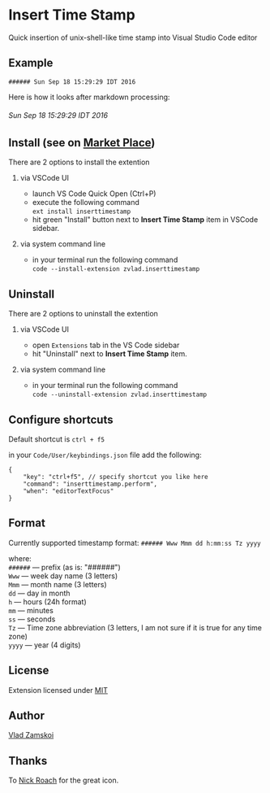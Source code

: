 # Insert Time Stamp
Quick insertion of unix-shell-like time stamp into Visual Studio Code editor

## Example
```
###### Sun Sep 18 15:29:29 IDT 2016
```

Here is how it looks after markdown processing:
###### Sun Sep 18 15:29:29 IDT 2016

## Install (see on [Market Place](https://marketplace.visualstudio.com/items?itemName=zvlad.inserttimestamp)) 
There are 2 options to install the extention
1. via VSCode UI
    * launch VS Code Quick Open (Ctrl+P)
    * execute the following command  
        `ext install inserttimestamp`
    * hit green "Install" button next to **Insert Time Stamp** item in VSCode sidebar.

1. via system command line
    * in your terminal run the following command  
        `code --install-extension zvlad.inserttimestamp`

## Uninstall
There are 2 options to uninstall the extention
1. via VSCode UI
    * open `Extensions` tab in the VS Code sidebar
    * hit "Uninstall" next to **Insert Time Stamp** item.

1. via system command line
    * in your terminal run the following command  
        `code --uninstall-extension zvlad.inserttimestamp`

## Configure shortcuts
Default shortcut is `ctrl + f5`  

in your `Code/User/keybindings.json` file add the following:
```
{
    "key": "ctrl+f5", // specify shortcut you like here
    "command": "inserttimestamp.perform",
    "when": "editorTextFocus"
}
```

## Format
Currently supported timestamp format: `###### Www Mmm dd h:mm:ss Tz yyyy`  

where:  
    `######` — prefix (as is: "######")  
    `Www` — week day name (3 letters)  
    `Mmm` — month name (3 letters)  
    `dd` — day in month  
    `h` — hours (24h format)  
    `mm` — minutes  
    `ss` — seconds  
    `Tz` — Time zone abbreviation (3 letters, I am not sure if it is true for any time zone)   
    `yyyy` — year (4 digits)

## License
Extension licensed under [MIT](./LICENSE)

## Author
[Vlad Zamskoi](https://www.freeraven.com/ "Developer website")

## Thanks
To [Nick Roach](https://www.elegantthemes.com/) for the great icon.